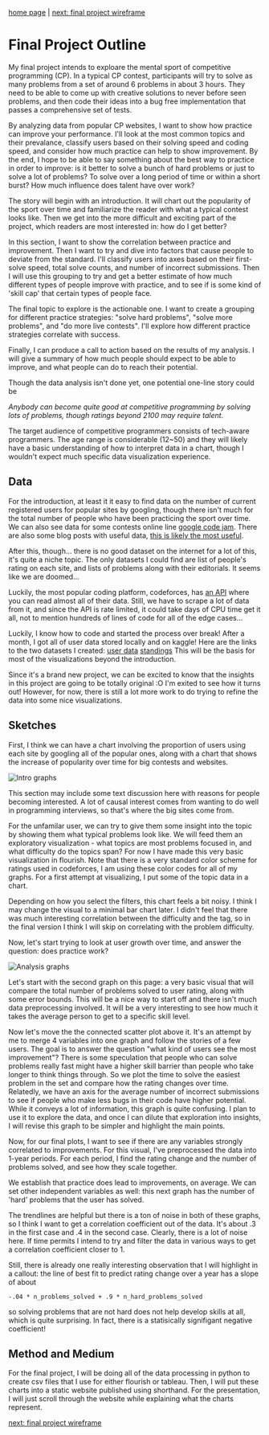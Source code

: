 [home page](https://alex7li.github.io/DataStories/) | [next: final project wireframe](https://alex7li.github.io/DataStories/final-project-wireframe) 

# Final Project Outline

My final project intends to exploare the mental sport of competitive programming (CP). In a typical CP contest, participants will try to solve as many problems from a set of around 6 problems in about 3 hours. They need to be able to come up with creative solutions to never before seen problems, and then code their ideas into a bug free implementation that passes a comprehensive set of tests.

By analyzing data from popular CP websites, I want to show how practice can improve your performance. I'll look at the most common topics and their prevalance, classify users based on their solving speed and coding speed, and consider how much practice can help to show improvement. By the end, I hope to be able to say something about the best way to practice in order to improve: is it better to solve a bunch of hard problems or just to solve a lot of problems? To solve over a long period of time or within a short burst? How much influence does talent have over work?

The story will begin with an introduction. It will chart out the popularity of the sport over time and familiarize the reader with what a typical contest looks like. Then we get into the more difficult and exciting part of the project, which readers are most interested in: how do I get better?

In this section, I want to show the correlation between practice and improvement. Then I want to try and dive into factors that cause people to deviate from the standard. I'll classify users into axes based on their first-solve speed, total solve counts, and number of incorrect submissions. Then I will use this grouping to try and get a better estimate of how much different types of people improve with practice, and to see if is some kind of 'skill cap' that certain types of people face.

The final topic to explore is the actionable one. I want to create a grouping for different practice strategies: "solve hard problems", "solve more problems", and "do more live contests". I'll explore how different practice strategies correlate with success.

Finally, I can produce a call to action based on the results of my analysis. I will give a summary of how much people should expect to be able to improve, and what people can do to reach their potential.

Though the data analysis isn't done yet, one potential one-line story could be

_Anybody can become quite good at competitive programming by solving lots of problems, though ratings beyond 2100 may require talent._

The target audience of competitive programmers consists of tech-aware programmers. The age range is considerable (12~50) and they will likely have a basic understanding of how to interpret data in a chart, though I wouldn't expect much specific data visualization experience.

## Data

For the introduction, at least it it easy to find data on the number of current registered users for popular sites by googling, though there isn't much for the total number of people who have been practicing the sport over time. We can also see data for some contests online line [google code jam](https://vstrimaitis.github.io/google_codejam_stats/#/000000000043580a). There are also some blog posts with useful data, [this is likely the most useful](https://codeforces.com/blog/entry/89502).

After this, though... there is no good dataset on the internet for a lot of this, it's quite a niche topic. The only datasets I could find are list of people's rating on each site, and lists of problems along with their editorials. It seems like we are doomed...

Luckily, the most popular coding platform, codeforces, has [an API](https://codeforces.com/apiHelp) where you can read almost all of their data. Still, we have to scrape a lot of data from it, and since the API is rate limited, it could take days of CPU time get it all, not to mention hundreds of lines of code for all of the edge cases...

Luckily, I know how to code and started the process over break! After a month, I got all of user data stored locally and on kaggle!
Here are the links to the two datasets I created:
[user data](https://www.kaggle.com/datasets/intrincantation/cf-userdata)
[standings](https://www.kaggle.com/datasets/intrincantation/cf-standings)
 This will be the basis for most of the visualizations beyond the introduction.

Since it's a brand new project, we can be excited to know that the insights in this project are going to be totally original :O
I'm exited to see how it turns out! However, for now, there is still a lot more work to do trying to refine the data into some nice visualizations.

## Sketches

First, I think we can have a chart involving the proportion of users using each site by googling all of the popular ones, along with a chart that shows the increase of popularity over time for big contests and websites.

![Intro graphs](/cf_intro.jpg)

This section may include some text discussion here with reasons for people becoming interested. A lot of causal interest comes from wanting to do well in programming interviews, so that's where the big sites come from.

For the unfamilar user, we can try to give them some insight into the topic by showing them what typical problems look like. We will feed them an exploratory visualization - what topics are most problems focused in, and what difficulty do the topics span?
For now I have made this very basic visualization in flourish.
Note that there is a very standard color scheme for ratings used in codeforces, I am using these color codes for all of my graphs. For a first attempt at visualizing, I put some of the topic data in a chart.
<div class="flourish-embed flourish-survey" data-src="visualisation/12681260"><script src="https://public.flourish.studio/resources/embed.js"></script></div>
Depending on how you select the filters, this chart feels a bit noisy. I think I may change the visual to a minimal bar chart later. I didn't feel that there was much interesting correlation between the difficulty and the tag, so in the final version I think I will skip on correlating with the problem difficulty.

Now, let's start trying to look at user growth over time, and answer the question: does practice work?

![Analysis graphs](/cf_analysis.jpg)

Let's start with the second graph on this page: a very basic visual that will compare the total number of problems solved to user rating, along with some error bounds. This will be a nice way to start off and there isn't much data preprocessing involved. It will be a very interesting to see how much it takes the average person to get to a specific skill level.

Now let's move the the connected scatter plot above it. It's an attempt by me to merge 4 variables into one graph and follow the stories of a few users. The goal is to answer the question "what kind of users see the most improvement"? There is some speculation that people who can solve problems really fast might have a higher skill barrier than people who take longer to think things through. So we plot the time to solve the easiest problem in the set and compare how the rating changes over time. Relatedly, we have an axis for the average number of incorrect submissions to see if people who make less bugs in their code have higher potential. While it conveys a lot of information, this graph is quite confusing. I plan to use it to explore the data, and once I can dilute that exploration into insights, I will revise this graph to be simpler and highlight the main points.

Now, for our final plots, I want to see if there are any variables strongly correlated to improvements.
For this visual, I've preprocessed the data into 1-year periods. For each period, I find the rating change and the number of problems solved, and see how they scale together.
<div class="flourish-embed flourish-scatter" data-src="visualisation/12680245"><script src="https://public.flourish.studio/resources/embed.js"></script></div>
We establish that practice does lead to improvements, on average. We can set other independent variables as well: this next graph has the number of 'hard' problems that the user has solved.
<div class="flourish-embed flourish-scatter" data-src="visualisation/12716075"><script src="https://public.flourish.studio/resources/embed.js"></script></div>

The trendlines are helpful but there is a ton of noise in both of these graphs, so I think I want to get a correlation coefficient out of the data. It's about .3 in the first case and .4 in the second case.
Clearly, there is a lot of noise here. If time permits I intend to try and filter the data in various ways to get a correlation coefficient closer to 1.

Still, there is already one really interesting observation that I will highlight in a callout: the line of best fit to predict rating change over a year has a slope of about

`-.04 * n_problems_solved + .9 * n_hard_problems_solved`

so solving problems that are not hard does not help develop skills at all, which is quite surprising. In fact, there is a statisically signifigant negative coefficient!

## Method and Medium

For the final project, I will be doing all of the data processing in python to create csv files that I use for either flourish or tableau. Then, I will put these charts into a static website published using shorthand. For the presentation, I will just scroll through the website while explaining what the charts represent.

[next: final project wireframe](https://alex7li.github.io/DataStories/final-project-wireframe) 